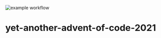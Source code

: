 ![example workflow](https://github.com/AndreiUlmeyda/yet-another-advent-of-code-2021/actions/workflows/ci.yml/badge.svg)

# yet-another-advent-of-code-2021
